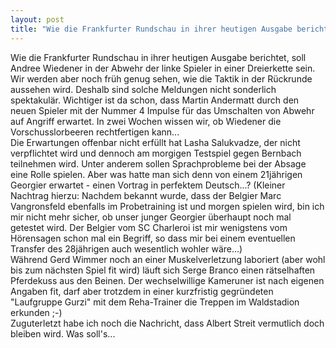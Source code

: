 ```yaml
---
layout: post
title: "Wie die Frankfurter Rundschau in ihrer heutigen Ausgabe berichtet, soll Andree Wiedener in der Abwehr der linke Spieler in einer Dreierkette sein."
---
```


Wie die Frankfurter Rundschau in ihrer heutigen Ausgabe berichtet, soll Andree Wiedener in der Abwehr der linke Spieler in einer Dreierkette sein. Wir werden aber noch früh genug sehen, wie die Taktik in der Rückrunde aussehen wird. Deshalb sind solche Meldungen nicht sonderlich spektakulär. Wichtiger ist da schon, dass Martin Andermatt durch den neuen Spieler mit der Nummer 4 Impulse für das Umschalten von Abwehr auf Angriff erwartet. In zwei Wochen wissen wir, ob Wiedener die Vorschusslorbeeren rechtfertigen kann...  
Die Erwartungen offenbar nicht erfüllt hat Lasha Salukvadze, der nicht verpflichtet wird und dennoch am morgigen Testspiel gegen Bernbach teilnehmen wird. Unter anderem sollen Sprachprobleme bei der Absage eine Rolle spielen. Aber was hatte man sich denn von einem 21jährigen Georgier erwartet - einen Vortrag in perfektem Deutsch...? (Kleiner Nachtrag hierzu: Nachdem bekannt wurde, dass der Belgier Marc Vangronsfeld ebenfalls im Probetraining ist und morgen spielen wird, bin ich mir nicht mehr sicher, ob unser junger Georgier überhaupt noch mal getestet wird. Der Belgier vom SC Charleroi ist mir wenigstens vom Hörensagen schon mal ein Begriff, so dass mir bei einem eventuellen Transfer des 28jährigen auch wesentlich wohler wäre...)  
Während Gerd Wimmer noch an einer Muskelverletzung laboriert (aber wohl bis zum nächsten Spiel fit wird) läuft sich Serge Branco einen rätselhaften Pferdekuss aus den Beinen. Der wechselwillige Kameruner ist nach eigenen Angaben fit, darf aber trotzdem in einer kurzfristig gegründeten "Laufgruppe Gurzi" mit dem Reha-Trainer die Treppen im Waldstadion erkunden ;-)  
Zuguterletzt habe ich noch die Nachricht, dass Albert Streit vermutlich doch bleiben wird. Was soll's...
